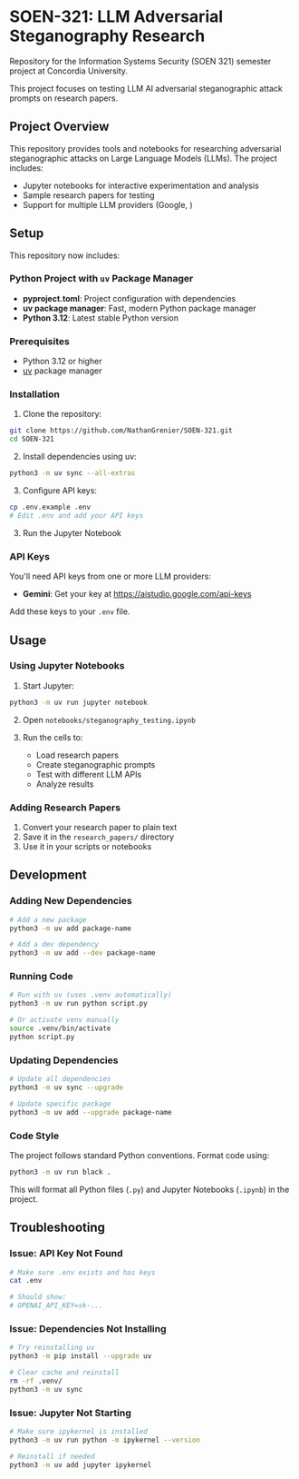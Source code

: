 # SOEN-321: LLM Adversarial Steganography Research

Repository for the Information Systems Security (SOEN 321) semester project at Concordia University.

This project focuses on testing LLM AI adversarial steganographic attack prompts on research papers.

## Project Overview

This repository provides tools and notebooks for researching adversarial steganographic attacks on Large Language Models (LLMs). The project includes:

- Jupyter notebooks for interactive experimentation and analysis
- Sample research papers for testing
- Support for multiple LLM providers (Google, )

## Setup

This repository now includes:

### Python Project with `uv` Package Manager
- **pyproject.toml**: Project configuration with dependencies
- **uv package manager**: Fast, modern Python package manager
- **Python 3.12**: Latest stable Python version

### Prerequisites

- Python 3.12 or higher
- [uv](https://github.com/astral-sh/uv) package manager

### Installation

1. Clone the repository:
```bash
git clone https://github.com/NathanGrenier/SOEN-321.git
cd SOEN-321
```

2. Install dependencies using uv:
```bash
python3 -m uv sync --all-extras
```

3. Configure API keys:
```bash
cp .env.example .env
# Edit .env and add your API keys
```

3. Run the Jupyter Notebook

### API Keys

You'll need API keys from one or more LLM providers:

- **Gemini**: Get your key at https://aistudio.google.com/api-keys

Add these keys to your `.env` file.

## Usage

### Using Jupyter Notebooks

1. Start Jupyter:
```bash
python3 -m uv run jupyter notebook
```

2. Open `notebooks/steganography_testing.ipynb`

3. Run the cells to:
   - Load research papers
   - Create steganographic prompts
   - Test with different LLM APIs
   - Analyze results

### Adding Research Papers

1. Convert your research paper to plain text
2. Save it in the `research_papers/` directory
3. Use it in your scripts or notebooks

## Development

### Adding New Dependencies

```bash
# Add a new package
python3 -m uv add package-name

# Add a dev dependency
python3 -m uv add --dev package-name
```

### Running Code

```bash
# Run with uv (uses .venv automatically)
python3 -m uv run python script.py

# Or activate venv manually
source .venv/bin/activate
python script.py
```

### Updating Dependencies

```bash
# Update all dependencies
python3 -m uv sync --upgrade

# Update specific package
python3 -m uv add --upgrade package-name
```

### Code Style

The project follows standard Python conventions. Format code using:

```bash
python3 -m uv run black .
```

This will format all Python files (`.py`) and Jupyter Notebooks (`.ipynb`) in the project.

## Troubleshooting

### Issue: API Key Not Found

```bash
# Make sure .env exists and has keys
cat .env

# Should show:
# OPENAI_API_KEY=sk-...
```

### Issue: Dependencies Not Installing

```bash
# Try reinstalling uv
python3 -m pip install --upgrade uv

# Clear cache and reinstall
rm -rf .venv/
python3 -m uv sync
```

### Issue: Jupyter Not Starting

```bash
# Make sure ipykernel is installed
python3 -m uv run python -m ipykernel --version

# Reinstall if needed
python3 -m uv add jupyter ipykernel
```
